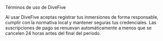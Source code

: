 Términos de uso de DiveFive

Al usar DiveFive aceptas registrar tus inmersiones de forma responsable, cumplir con la normativa local y mantener seguras tus credenciales. Las suscripciones de pago se renuevan automáticamente a menos que se cancelen 24 horas antes del final del periodo.
